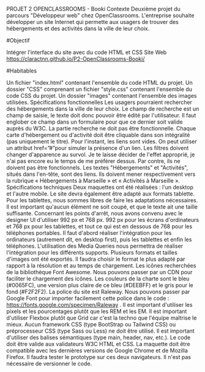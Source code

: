 PROJET 2 OPENCLASSROOMS - Booki
Contexte
Deuxième projet du parcours "Développeur web" chez OpenClassrooms. L'entreprise souhaite développer un site Internet qui permette aux usagers de trouver des hébergements et des activités dans la ville de leur choix.

#Objectif

Intégrer l'interface du site avec du code HTML et CSS
Site Web
https://claractnn.github.io/P2-OpenClassrooms-Booki/

#Habitables

Un fichier "index.html" contenant l'ensemble du code HTML du projet.
Un dossier "CSS" comprenant un fichier "style.css" contenant l'ensemble du code CSS du projet.
Un dossier "images" contenant l'ensemble des images utilisées.
Spécifications fonctionnelles
Les usagers pourraient rechercher des hébergements dans la ville de leur choix. Le champ de recherche est un champ de saisie, le texte doit donc pouvoir être édité par l'utilisateur. Il faut englober ce champ dans un formulaire pour que ce dernier soit valide auprès du W3C. La partie recherche ne doit pas être fonctionnelle.
Chaque carte d'hébergement ou d'activité doit être cliquable dans son intégralité (pas uniquement le titre). Pour l'instant, les liens sont vides. On peut utiliser un attribut href=”#”pour simuler la présence d'un lien.
Les filtres doivent changer d'apparence au survol. Je te laisse décider de l'effet approprié, je n'ai pas encore eu le temps de me préférer dessus. Par contre, ils ne doivent pas être fonctionnels.
Les textes "Hébergements" et "Activités", situés dans l'en-tête, sont des liens. Ils doivent mener respectivement vers la rubrique « Hébergements à Marseille » et « Activités à Marseille ».
Spécifications techniques
Deux maquettes ont été réalisées : l'un desktop et l'autre mobile. Le site devra également être adapté aux formats tablette. Pour les tablettes, nous sommes libres de faire les adaptations nécessaires. Il est important qu'aucun élément ne soit coupé, et que le texte ait une taille suffisante.
Concernant les points d'arrêt, nous avons convenu avec le designer UI d'utiliser 992 px et 768 px. 992 px pour les écrans d'ordinateurs et 768 px pour les tablettes, et tout ce qui est en dessous de 768 pour les téléphones portables.
Il faut d'abord réaliser l'intégration pour les ordinateurs (autrement dit, en desktop first), puis les tablettes et enfin les téléphones. L'utilisation des Media Queries nous permettra de réaliser l'intégration pour les différents supports.
Plusieurs formats et tailles d'images ont été exportés. Il faudra choisir le format le plus adapté par rapport à la résolution et au temps de chargement.
Les icônes recherchées de la bibliothèque Font Awesome. Nous pouvons passer par un CDN pour faciliter le chargement des icônes.
Les couleurs de la charte sont le bleu (#0065FC), une version plus claire de ce bleu (#DEEBFF) et le gris pour le fond (#F2F2F2).
La police du site est Raleway. Nous pouvons passer par Google Font pour importer facilement cette police dans le code : https://fonts.google.com/specimen/Raleway .
Il est important d'utiliser les pixels et les pourcentages plutôt que les REM et les EM.
Il est important d'utiliser Flexbox plutôt que Grid car c'est la techno que l'équipe maîtrise le mieux.
Aucun framework CSS (type BootStrap ou Tailwind CSS) ou préprocesseur CSS (type Sass ou Less) ne doit être utilisé.
Il est important d'utiliser des balises sémantiques (type main, header, nav, etc.).
Le code doit être valide aux validateurs W3C HTML et CSS.
La maquette doit être compatible avec les dernières versions de Google Chrome et de Mozilla Firefox. Il faudra tester le prototype sur ces deux navigateurs.
Il n'est pas nécessaire de versionner le code.
